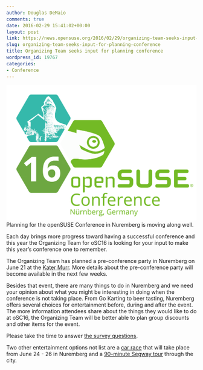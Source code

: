 ```yaml
---
author: Douglas DeMaio
comments: true
date: 2016-02-29 15:41:02+00:00
layout: post
link: https://news.opensuse.org/2016/02/29/organizing-team-seeks-input-for-planning-conference/
slug: organizing-team-seeks-input-for-planning-conference
title: Organizing Team seeks input for planning conference
wordpress_id: 19767
categories:
- Conference
---
```


![oscfinal](/wp-content/uploads/2016/02/oscfinal-1.png)Planning for the openSUSE Conference in Nuremberg is moving along well.

Each day brings more progress toward having a successful conference and this year the Organizing Team for oSC16 is looking for your input to make this year’s conference one to remember.

The Organizing Team has planned a pre-conference party in Nuremberg on June 21 at the [Kater Murr](http://kater-murr.com/). More details about the pre-conference party will become available in the next few weeks.

Besides that event, there are many things to do in Nuremberg and we need your opinion about what you might be interesting in doing when the conference is not taking place. From Go Karting to beer tasting, Nuremberg offers several choices for entertainment before, during and after the event. The more information attendees share about the things they would like to do at oSC16, the Organizing Team will be better able to plan group discounts and other items for the event.

Please take the time to answer [the survey questions](http://svy.mk/21w9pS9).

Two other entertainment options not list are a [car race](http://bit.ly/24x77B9) that will take place from June 24 - 26 in Nuremberg and a [90-minute Segway tour](http://bit.ly/1QGJuf9) through the city.
